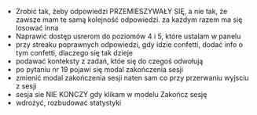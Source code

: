 - Zrobić tak, żeby odpowiedzi PRZEMIESZYWAŁY SIĘ, a nie tak, że zawsze mam te samą kolejność odpowiedzi. za każdym razem ma się losować inna
- Naprawić dostęp usrerom do poziomów 4 i 5, które ustalam w panelu
- przy streaku poprawnych odpowiedzi, gdy idzie confetti, dodać info o tym confetti, dlaczego się tak dzieje
- podawać konteksty z zadań, któe się do czegoś odwołują
- po pytaniu nr 19 pojawi się modal zakończenia sesji
- zmienić modal zakończenia sesji naten sam co przy przerwaniu wyjsciu z sesji
- sesja sie NIE KONCZY gdy klikam w modelu Zakończ sesję
- wdrożyć, rozbudować statystyki
